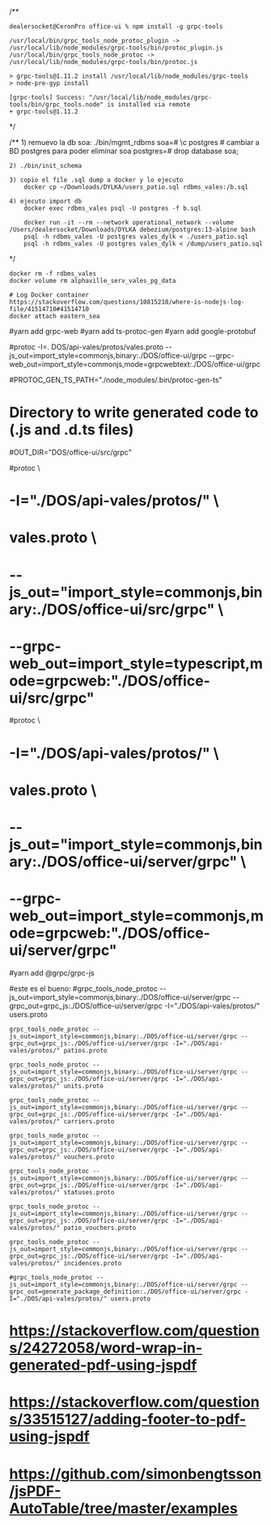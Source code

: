 /**

    dealersocket@CeronPro office-ui % npm install -g grpc-tools

    /usr/local/bin/grpc_tools_node_protoc_plugin -> /usr/local/lib/node_modules/grpc-tools/bin/protoc_plugin.js
    /usr/local/bin/grpc_tools_node_protoc -> /usr/local/lib/node_modules/grpc-tools/bin/protoc.js

    > grpc-tools@1.11.2 install /usr/local/lib/node_modules/grpc-tools
    > node-pre-gyp install

    [grpc-tools] Success: "/usr/local/lib/node_modules/grpc-tools/bin/grpc_tools.node" is installed via remote
    + grpc-tools@1.11.2

*/

/**
    1) remuevo la db soa: ./bin/mgmt_rdbms
    soa=# \c postgres         # cambiar a BD postgres para poder eliminar soa
    postgres=# drop database soa;

    2) ./bin/init_schema

    3) copio el file .sql dump a docker y lo ejecuto
        docker cp ~/Downloads/DYLKA/users_patio.sql rdbms_vales:/b.sql
    
    4) ejecuto import db
        docker exec rdbms_vales psql -U postgres -f b.sql

        docker run -it --rm --network operational_network --volume /Users/dealersocket/Downloads/DYLKA debezium/postgres:13-alpine bash
        psql -h rdbms_vales -U postgres vales_dylk < ./users_patio.sql
        psql -h rdbms_vales -U postgres vales_dylk < /dump/users_patio.sql

*/

    docker rm -f rdbms_vales
    docker volume rm alphaville_serv_vales_pg_data

    # Log Docker container
    https://stackoverflow.com/questions/10815218/where-is-nodejs-log-file/41514710#41514710
    docker attach eastern_sea

#yarn add grpc-web
#yarn add ts-protoc-gen
#yarn add google-protobuf

#protoc -I=. DOS/api-vales/protos/vales.proto --js_out=import_style=commonjs,binary:./DOS/office-ui/grpc --grpc-web_out=import_style=commonjs,mode=grpcwebtext:./DOS/office-ui/grpc

#PROTOC_GEN_TS_PATH="./node_modules/.bin/protoc-gen-ts"

# Directory to write generated code to (.js and .d.ts files)
#OUT_DIR="DOS/office-ui/src/grpc"



#protoc \
#    -I="./DOS/api-vales/protos/" \
#    vales.proto \
#    --js_out="import_style=commonjs,binary:./DOS/office-ui/src/grpc" \
#    --grpc-web_out=import_style=typescript,mode=grpcweb:"./DOS/office-ui/src/grpc"


#protoc \
#    -I="./DOS/api-vales/protos/" \
#   vales.proto \
#    --js_out="import_style=commonjs,binary:./DOS/office-ui/server/grpc" \
#    --grpc-web_out=import_style=commonjs,mode=grpcweb:"./DOS/office-ui/server/grpc"



#yarn add @grpc/grpc-js

#este es el bueno:
    #grpc_tools_node_protoc --js_out=import_style=commonjs,binary:./DOS/office-ui/server/grpc --grpc_out=grpc_js:./DOS/office-ui/server/grpc -I="./DOS/api-vales/protos/" users.proto

    grpc_tools_node_protoc --js_out=import_style=commonjs,binary:./DOS/office-ui/server/grpc --grpc_out=grpc_js:./DOS/office-ui/server/grpc -I="./DOS/api-vales/protos/" patios.proto

    grpc_tools_node_protoc --js_out=import_style=commonjs,binary:./DOS/office-ui/server/grpc --grpc_out=grpc_js:./DOS/office-ui/server/grpc -I="./DOS/api-vales/protos/" units.proto

    grpc_tools_node_protoc --js_out=import_style=commonjs,binary:./DOS/office-ui/server/grpc --grpc_out=grpc_js:./DOS/office-ui/server/grpc -I="./DOS/api-vales/protos/" carriers.proto

    grpc_tools_node_protoc --js_out=import_style=commonjs,binary:./DOS/office-ui/server/grpc --grpc_out=grpc_js:./DOS/office-ui/server/grpc -I="./DOS/api-vales/protos/" vouchers.proto

    grpc_tools_node_protoc --js_out=import_style=commonjs,binary:./DOS/office-ui/server/grpc --grpc_out=grpc_js:./DOS/office-ui/server/grpc -I="./DOS/api-vales/protos/" statuses.proto

    grpc_tools_node_protoc --js_out=import_style=commonjs,binary:./DOS/office-ui/server/grpc --grpc_out=grpc_js:./DOS/office-ui/server/grpc -I="./DOS/api-vales/protos/" patio_vouchers.proto

    grpc_tools_node_protoc --js_out=import_style=commonjs,binary:./DOS/office-ui/server/grpc --grpc_out=grpc_js:./DOS/office-ui/server/grpc -I="./DOS/api-vales/protos/" incidences.proto

    #grpc_tools_node_protoc --js_out=import_style=commonjs,binary:./DOS/office-ui/server/grpc --grpc_out=generate_package_definition:./DOS/office-ui/server/grpc -I="./DOS/api-vales/protos/" users.proto

# https://stackoverflow.com/questions/24272058/word-wrap-in-generated-pdf-using-jspdf
# https://stackoverflow.com/questions/33515127/adding-footer-to-pdf-using-jspdf
# https://github.com/simonbengtsson/jsPDF-AutoTable/tree/master/examples
